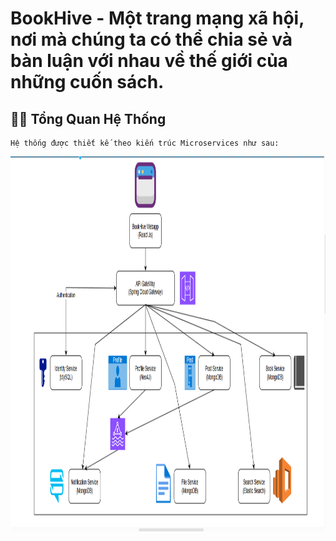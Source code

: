 # BookHive - Một trang mạng xã hội, nơi mà chúng ta có thể chia sẻ và bàn luận với nhau về thế giới của những cuốn sách.
## 👩‍💻 Tổng Quan Hệ Thống
    Hệ thống được thiết kế theo kiến trúc Microservices như sau:
<img loading="lazy" src="./docs/images/System_Overview.png" alt="Architecture" width="100%" height=600>
